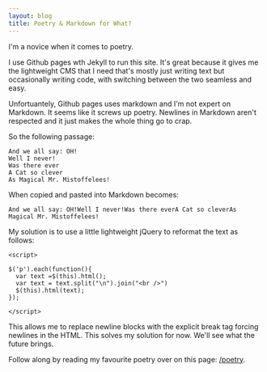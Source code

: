 ```yaml
---
layout: blog
title: Poetry & Markdown for What?
---
```


I'm a novice when it comes to poetry.

I use Github pages wth Jekyll to run this site. It's great because it gives me the lightweight CMS that I need that's mostly just writing text but occasionally writing code, with switching between the two seamless and easy.

Unfortuantely, Github pages uses markdown and I'm not expert on Markdown. It seems like it screws up poetry. Newlines in Markdown aren't respected and it just makes the whole thing go to crap.

So the following passage:

	And we all say: OH!
	Well I never!
	Was there ever
	A Cat so clever
	As Magical Mr. Mistoffelees!

When copied and pasted into Markdown becomes:

	And we all say: OH!Well I never!Was there everA Cat so cleverAs Magical Mr. Mistoffelees!

My solution is to use a little lightweight jQuery to reformat the text as follows:

	<script>
		
	$('p').each(function(){
	  var text =$(this).html();
	  var text = text.split("\n").join("<br />") 
	  $(this).html(text);
	});
	
	</script>
	
This allows me to replace newline blocks with the explicit break tag forcing newlines in the HTML. This solves my solution for now. We'll see what the future brings.

Follow along by reading my favourite poetry over on this page: [/poetry](/poetry).